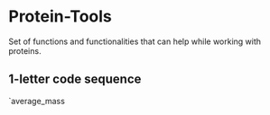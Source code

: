 # Protein-Tools
Set of functions and functionalities that can help while working with proteins.

## 1-letter code sequence

`average_mass
